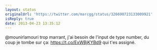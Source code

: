 ```yaml
---
layout: status
originalUrl: 'https://twitter.com/marcgg/status/326690723133009921'
isReply: true
date: 2013-04-23 13:35:12
---
```


@mounirlamouri trop marrant, j'ai besoin de l'input de type number, du coup je tombe sur ça: https://t.co/ExWBjKYBd9 qui t'es assigné.

